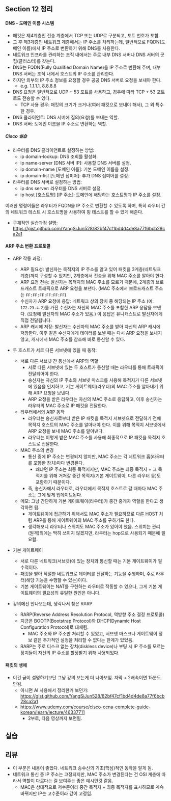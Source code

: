 ## Section 12 정리

#### DNS - 도메인 이름 시스템

- 패킷은 제4계층인 전송 계층에서 TCP 또는 UDP로 구분되고, 포트 번호가 포함. 
- 그 후 제3계층인 네트워크 계층에서는 IP 주소를 처리하는데, 일반적으로 FQDN(도메인 이름)에서 IP 주소로 변환하기 위해 DNS를 사용한다.
- 네트워크 인프라를 관리하는 조직 내에서는 주로 내부 DNS 서버나 DNS 서버의 군집(클러스터)를 갖는다.
- DNS는 FQDN(Fully Qualified Domain Name)을 IP 주소로 변환해 주며, 내부 DNS 서버는 조직 내에서 호스트의 IP 주소를 관리한다. 
- 하지만 외부의 IP 주소 정보를 요청할 경우 공공 DNS 서버로 요청을 보내야 한다.
    - e.g. 1.1.1.1, 8.8.8.8
- DNS 요청은 일반적으로 UDP + 53 포트를 사용하고, 경우에 따라 TCP + 53 포트로도 전송할 수 있다.
    - TCP 사용 경우: 패킷의 크기가 크거나(여러 패킷으로 보내야 해서), 그 외 특수한 경우.
- DNS 클라이언트: DNS 서버에 질의(요청)를 보내는 역할.
- DNS 서버: 도메인 이름을 IP 주소로 변환하는 역할.

##### Cisco 실습

- 라우터를 DNS 클라이언트로 설정하는 방법:
    - ip domain-lookup: DNS 조회를 활성화.
    - ip name-server [DNS 서버 IP]: 사용할 DNS 서버를 설정.
    - ip domain-name [도메인 이름]: 기본 도메인 이름을 설정.
    - ip domain-list [도메인 접미어]: 추가 DNS 접미어를 설정.
- 라우터를 DNS 서버로 설정하는 방법:
    - ip dns server: 라우터를 DNS 서버로 설정.
    - ip host [호스트명] [IP 주소]: 도메인에 해당하는 호스트명과 IP 주소를 설정.

이러한 명령어들은 라우터가 FQDN을 IP 주소로 변환할 수 있도록 하며, 특히 라우터 간의 네트워크 테스트 시 호스트명을 사용하여 핑 테스트를 할 수 있게 해준다.

- 구체적인 실습과정 설명: https://gist.github.com/YangSiJun528/82bf47cf1bd4d4de8a77f6bcb28ca2a1

#### ARP 주소 변환 프로토콜

- ARP 작동 과정:
    - ARP 필요성: 발신자는 목적지의 IP 주소를 알고 있어 패킷을 3계층(네트워크 계층)까지 구성할 수 있지만, 2계층에서 전송을 위해 MAC 주소를 알아야 한다.
    - ARP 요청 전송: 발신자는 목적지의 MAC 주소를 모르기 때문에, 2계층의 브로드캐스트 트래픽으로 ARP 요청을 보낸다. (MAC 주소에서 브로드캐스트 주소는 `FF:FF:FF:FF:FF:FF`)
    - 수신자가 ARP 요청에 응답: 네트워크 상의 장치 중 해당되는 IP 주소 (예: `172.23.4.2`)를 가진 수신자는 자신의 MAC 주소를 포함한 ARP 응답을 보낸다. (요청에 발신자의 MAC 주소가 있음.) 이 응답은 유니캐스트로 발신자에게 직접 전달됩니다.
    - ARP 캐시에 저장: 발신자는 수신자의 MAC 주소를 받아 자신의 ARP 캐시에 저장한다. 이후 같은 수신자에게 데이터를 보낼 때는 다시 ARP 요청을 보내지 않고, 캐시에서 MAC 주소를 참조해 바로 통신할 수 있다.

- 두 호스트가 서로 다른 서브넷에 있을 때 동작:
    - 서로 다른 서브넷 간 통신에서 ARP의 역할
        - 서로 다른 서브넷에 있는 두 호스트가 통신할 때는 라우터를 통해 트래픽이 전달되어야 한다.
        - 송신자는 자신의 IP 주소와 서브넷 마스크를 사용해 목적지가 다른 서브넷에 있음을 인지하고, 기본 게이트웨이(라우터)의 MAC 주소를 알아내기 위해 ARP 요청을 보낸다.
        - ARP 요청을 받은 라우터는 자신의 MAC 주소로 응답하고, 이후 송신자는 라우터의 MAC 주소로 IP 패킷을 전달한다.
    - 라우터에서의 ARP 동작
        - 라우터는 송신자로부터 받은 IP 패킷을 목적지 서브넷으로 전달하기 전에 목적지 호스트의 MAC 주소를 알아내야 한다. 이를 위해 목적지 서브넷에서 ARP 요청을 보내 MAC 주소를 알아낸다.
        - 라우터는 이렇게 받은 MAC 주소를 사용해 최종적으로 IP 패킷을 목적지 호스트로 전달한다.
    - MAC 주소의 변경
        - 통신 중에 IP 주소는 변경되지 않지만, MAC 주소는 각 네트워크 홉(라우터를 포함한 장치)마다 변경된다. 
            - 왜냐면 IP 주소는 최종 목적지지만, MAC 주소는 최종 목적지 + 그 목적지를 위해 거쳐갈 중간 목적지(기본 게이트웨이, 다른 라우터 등)도 포함하기 때문이다.
        - 즉, 송신자에서 라우터로, 라우터에서 목적지 호스트로 갈 때마다 MAC 주소는 그에 맞게 업데이트된다.
    - 메모: 그냥 간단하게 기본 게이트웨이(라우터)가 중간 중개자 역할을 한다고 생각하면 됨.
        - 게이트웨이에 접근하기 위해서도 MAC 주소가 필요하므로 다른 HOST 처럼 ARP를 통해 게이트웨이의 MAC 주소를 구하기도 한다.
        - 생각해보니 라우터나 스위치도 MAC 주소가 있어야 했음. 스위치는 관리(원격)외에는 딱히 쓰이지 않겠지만, 라우터는 hop으로 사용되기 때문에 필요함.

- 기본 게이트웨이
    - 서로 다른 네트워크(서브넷)에 있는 장치와 통신할 때는 기본 게이트웨이가 필수적이다. 
    - 패킷을 받아 적절한 네트워크로 데이터를 전달하는 기능을 수행하며, 주로 라우터(해당 기능을 수행할 수 있는)이다.
    - 기본 게이트웨이는 NAT를 구현하는 라우터로 작동할 수 있으나, 그게 기본 게이트웨이의 필요성의 유일한 원인은 아니다.

- 강의에선 안나오는데, 생각나서 찾은 RARP
    - RARP(Reverse Address Resolution Protocol, 역방향 주소 결정 프로토콜)
    - 지금은 BOOTP(Bootstrap Protocol)와 DHCP(Dynamic Host Configuration Protocol)로 대체됨.
        - MAC 주소와 IP 주소만 처리할 수 있었고, 서브넷 마스크나 게이트웨이 정보 같은 추가적인 설정을 처리할 수 없다는 한계가 있었음.
    - RARP는 주로 디스크 없는 장치(diskless device)나 부팅 시 IP 주소를 모르는 장치들이 자신의 IP 주소를 할당받기 위해 사용되었다.

#### 패킷의 생에

- 이건 굳이 설명하기보단 그냥 강의 보는게 더 나아보임. 자막 + 2배속이면 15분도 안됨.
    - 아니면 AI 사용해서 정리한거 보던가: https://gist.github.com/YangSiJun528/82bf47cf1bd4d4de8a77f6bcb28ca2a1
    - https://www.udemy.com/course/cisco-ccna-complete-guide-korean/learn/lecture/46337711
        - 2부로, 다음 영상까지 보면됨.

## 실습

## 리뷰

- 이 부분은 내용이 좋았다. 네트워크 송수신의 기초(핵심)적인 동작을 알게 됨.
- 네트워크 통신 중 IP 주소는 고정되지만, MAC 주소가 변경된다는 건 OSI 계층에 따라서 역할이 다르다는 걸 보여주는 좋은 예시인것 같음.
    - MAC은 상대적으로 저수준이라 중간 목적지 + 최종 목적지를 표시하므로 계속 바뀌지만 IP는 고수준이라 값이 고정임.
